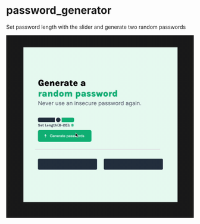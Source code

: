 # password_generator

<p>Set password length with the slider and generate two random passwords</p>

![generate password](pass.gif)